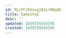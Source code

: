 ```yaml
---
id: RLLPFiR4avgjB1LrNNgAE
title: GameStop
desc: ''
updated: 1639759165195
created: 1639759165195
---
```


